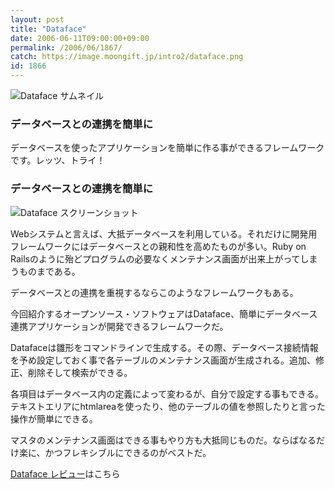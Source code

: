 ```yaml
---
layout: post
title: "Dataface"
date: 2006-06-11T09:00:00+09:00
permalink: /2006/06/1867/
catch: https://image.moongift.jp/intro2/dataface.png
id: 1866
---
```

 ![Dataface サムネイル](https://image.moongift.jp/intro2/dataface.t.png "Dataface サムネイル")
  

### データベースとの連携を簡単に
  
データベースを使ったアプリケーションを簡単に作る事ができるフレームワークです。レッツ、トライ！  
<!--more-->  

### データベースとの連携を簡単に
  

![Dataface スクリーンショット](https://image.moongift.jp/intro2/dataface.png "Dataface スクリーンショット")

  

Webシステムと言えば、大抵データベースを利用している。それだけに開発用フレームワークにはデータベースとの親和性を高めたものが多い。Ruby on Railsのように殆どプログラムの必要なくメンテナンス画面が出来上がってしまうものまである。

  

データベースとの連携を重視するならこのようなフレームワークもある。

  

今回紹介するオープンソース・ソフトウェアはDataface、簡単にデータベース連携アプリケーションが開発できるフレームワークだ。

  

Datafaceは雛形をコマンドラインで生成する。その際、データベース接続情報を予め設定しておく事で各テーブルのメンテナンス画面が生成される。追加、修正、削除そして検索ができる。

  

各項目はデータベース内の定義によって変わるが、自分で設定する事もできる。テキストエリアにhtmlareaを使ったり、他のテーブルの値を参照したりと言った操作が簡単にできる。

  

マスタのメンテナンス画面はできる事もやり方も大抵同じものだ。ならばなるだけ楽に、かつフレキシブルにできるのがベストだ。

  

[Dataface レビュー](http://oss.moongift.jp/review/i-1875.html)はこちら

